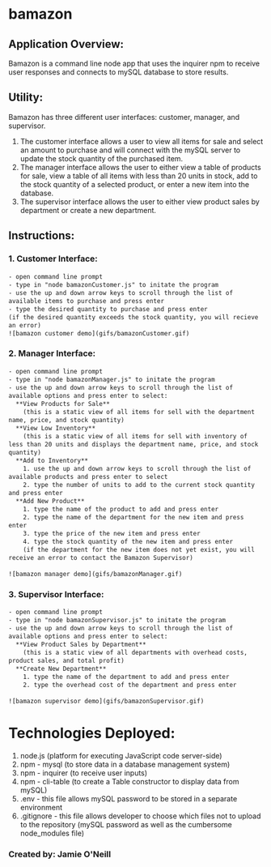# bamazon

## Application Overview: 
Bamazon is a command line node app that uses the inquirer npm to receive user responses and connects to mySQL database to store results.

## Utility:  
Bamazon has three different user interfaces: customer, manager, and supervisor.  
  1. The customer interface allows a user to view all items for sale and select an amount to purchase and will connect with the mySQL server to update the stock quantity of the purchased item.  
  2. The manager interface allows the user to either view a table of products for sale, view a table of all items with less than 20 units in stock, add to the stock quantity of a selected product, or enter a new item into the database.
  3. The supervisor interface allows the user to either view product sales by department or create a new department.   

## Instructions:  
  ### 1.  Customer Interface:
    - open command line prompt
    - type in "node bamazonCustomer.js" to initate the program
    - use the up and down arrow keys to scroll through the list of available items to purchase and press enter
    - type the desired quantity to purchase and press enter
    (if the desired quantity exceeds the stock quantity, you will recieve an error) 
    ![bamazon customer demo](gifs/bamazonCustomer.gif)
  
  ### 2.  Manager Interface:
    - open command line prompt
    - type in "node bamazonManager.js" to initate the program
    - use the up and down arrow keys to scroll through the list of available options and press enter to select:
      **View Products for Sale**
        (this is a static view of all items for sell with the department name, price, and stock quantity)
      **View Low Inventory**
        (this is a static view of all items for sell with inventory of less than 20 units and displays the department name, price, and stock quantity)
      **Add to Inventory**
        1. use the up and down arrow keys to scroll through the list of available products and press enter to select
        2. type the number of units to add to the current stock quantity and press enter
      **Add New Product**
        1. type the name of the product to add and press enter
        2. type the name of the department for the new item and press enter
        3. type the price of the new item and press enter
        4. type the stock quantity of the new item and press enter
        (if the department for the new item does not yet exist, you will receive an error to contact the Bamazon Supervisor)

    ![bamazon manager demo](gifs/bamazonManager.gif)

  ### 3.  Supervisor Interface:
    - open command line prompt
    - type in "node bamazonSupervisor.js" to initate the program
    - use the up and down arrow keys to scroll through the list of available options and press enter to select:
      **View Product Sales by Department**
        (this is a static view of all departments with overhead costs, product sales, and total profit)
      **Create New Department**
        1. type the name of the department to add and press enter
        2. type the overhead cost of the department and press enter 

    ![bamazon supervisor demo](gifs/bamazonSupervisor.gif)


# Technologies Deployed: 
  1. node.js (platform for executing JavaScript code server-side)
  2. npm - mysql (to store data in a database management system)
  3. npm - inquirer (to receive user inputs)
  4. npm - cli-table (to create a Table constructor to display data from mySQL)
  5. .env - this file allows mySQL password to be stored in a separate environment
  6. .gitignore - this file allows developer to choose which files not to upload to the repository (mySQL password as well as the cumbersome node_modules file)


### Created by: Jamie O'Neill
